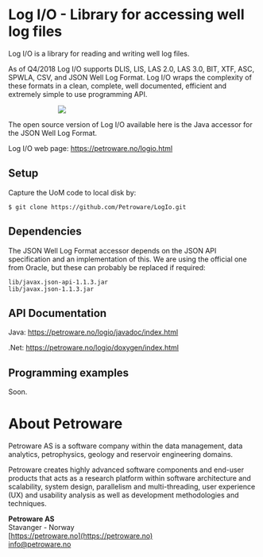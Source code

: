 # Log I/O - Library for accessing well log files

Log I/O is a library for reading and writing well log files.

As of Q4/2018 Log I/O supports DLIS, LIS, LAS 2.0, LAS 3.0, BIT, XTF, ASC,
SPWLA, CSV, and JSON Well Log Format. Log I/O wraps the complexity of these
formats in a clean, complete, well documented, efficient and extremely simple
to use programming API.

<img hspace="100" src="https://petroware.no/images/LogIoBox.250.png">

The open source version of Log I/O available here is the Java accessor for the
JSON Well Log Format.

Log I/O web page: https://petroware.no/logio.html


## Setup

Capture the UoM code to local disk by:

```
$ git clone https://github.com/Petroware/LogIo.git
```


## Dependencies

The JSON Well Log Format accessor depends on the JSON API specification
and an implementation of this. We are using the official one from Oracle,
but these can probably be replaced if required:

```
lib/javax.json-api-1.1.3.jar
lib/javax.json-1.1.3.jar
```


## API Documentation

Java: https://petroware.no/logio/javadoc/index.html

.Net: https://petroware.no/logio/doxygen/index.html


## Programming examples

Soon.


# About Petroware

Petroware AS is a software company within the data management, data analytics,
petrophysics, geology and reservoir engineering domains.

Petroware creates highly advanced software components and end-user products that
acts as a research platform within software architecture and scalability, system design,
parallelism and multi-threading, user experience (UX) and usability analysis as well
as development methodologies and techniques.

**Petroware AS**<br>
Stavanger - Norway<br>
[https://petroware.no](https://petroware.no)<br>
info@petroware.no
